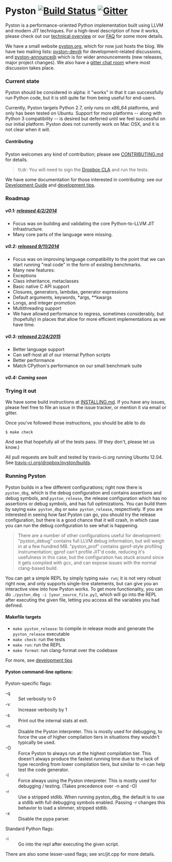 # Pyston [![Build Status](https://travis-ci.org/dropbox/pyston.svg?branch=master)](https://travis-ci.org/dropbox/pyston/builds) [![Gitter](https://badges.gitter.im/Join%20Chat.svg)](https://gitter.im/dropbox/pyston?utm_source=badge&utm_medium=badge&utm_campaign=pr-badge&utm_content=badge)

Pyston is a performance-oriented Python implementation built using LLVM and modern JIT techniques.  For a high-level description of how it works, please check out our [technical overview](https://github.com/dropbox/pyston/wiki/Technical-overview) or our [FAQ](https://github.com/dropbox/pyston/wiki/FAQ) for some more details.

We have a small website [pyston.org](http://pyston.org/), which for now just hosts the blog.  We have two mailing lists: [pyston-dev@](http://lists.pyston.org/cgi-bin/mailman/listinfo/pyston-dev) for development-related discussions, and [pyston-announce@](http://lists.pyston.org/cgi-bin/mailman/listinfo/pyston-announce) which is for wider announcements (new releases, major project changes).  We also have a [gitter chat room](https://gitter.im/dropbox/pyston) where most discussion takes place.

### Current state

Pyston should be considered in alpha: it "works" in that it can successfully run Python code, but it is still quite far from being useful for end-users.

Currently, Pyston targets Python 2.7, only runs on x86_64 platforms, and only has been tested on Ubuntu.  Support for more platforms -- along with Python 3 compatibility -- is desired but deferred until we feel successful on our initial platform.  Pyston does not currently work on Mac OSX, and it is not clear when it will.

##### Contributing

Pyston welcomes any kind of contribution; please see [CONTRIBUTING.md](https://github.com/dropbox/pyston/blob/master/CONTRIBUTING.md) for details.
> tl;dr: You will need to sign the [Dropbox CLA](https://opensource.dropbox.com/cla/) and run the tests.

We have some documentation for those interested in contributing: see our [Development Guide](https://github.com/dropbox/pyston/wiki/Development-Guide) and [development tips](docs/TIPS.md).

### Roadmap

##### v0.1: [released 4/2/2014](https://tech.dropbox.com/2014/04/introducing-pyston-an-upcoming-jit-based-python-implementation/)
- Focus was on building and validating the core Python-to-LLVM JIT infrastructure.
- Many core parts of the language were missing.

##### v0.2: [released 9/11/2014](http://blog.pyston.org/2014/09/11/9/)
- Focus was on improving language compatibility to the point that we can start running "real code" in the form of existing benchmarks.
- Many new features:
 - Exceptions
 - Class inheritance, metaclasses
 - Basic native C API support
 - Closures, generators, lambdas, generator expressions
 - Default arguments, keywords, \*args, \*\*kwargs
 - Longs, and integer promotion
 - Multithreading support
- We have allowed performance to regress, sometimes considerably, but (hopefully) in places that allow for more efficient implementations as we have time.

##### v0.3: [released 2/24/2015](http://blog.pyston.org/2015/02/24/pyston-0-3-self-hosting-sufficiency/)
- Better language support
 - Can self-host all of our internal Python scripts
- Better performance
 - Match CPython's performance on our small benchmark suite

##### v0.4: Coming soon

### Trying it out

We have some build instructions at [INSTALLING.md](https://github.com/dropbox/pyston/blob/master/docs/INSTALLING.md).  If you have any issues, please feel free to file an issue in the issue tracker, or mention it via email or gitter.

Once you've followed those instructions, you should be able to do
```
$ make check
```

And see that hopefully all of the tests pass.  (If they don't, please let us know.)

All pull requests are built and tested by travis-ci.org running Ubuntu 12.04.
See [travis-ci.org/dropbox/pyston/builds](https://travis-ci.org/dropbox/pyston/builds).

### Running Pyston

Pyston builds in a few different configurations; right now there is `pyston_dbg`, which is the debug configuration and contains assertions and debug symbols, and `pyston_release`, the release configuration which has no assertions or debug symbols, and has full optimizations.  You can build them by saying `make pyston_dbg` or `make pyston_release`, respectively.  If you are interested in seeing how fast Pyston can go, you should try the release configuration, but there is a good chance that it will crash, in which case you can run the debug configuration to see what is happening.

> There are a number of other configurations useful for development: "pyston_debug" contains full LLVM debug information, but will weigh in at a few hundred MB.  "pyston_prof" contains gprof-style profiling instrumentation; gprof can't profile JIT'd code, reducing it's usefulness in this case, but the configuration has stuck around since it gets compiled with gcc, and can expose issues with the normal clang-based build.

You can get a simple REPL by simply typing `make run`; it is not very robust right now, and only supports single-line statements, but can give you an interactive view into how Pyston works.  To get more functionality, you can do `./pyston_dbg -i [your_source_file.py]`, which will go into the REPL after executing the given file, letting you access all the variables you had defined.

#### Makefile targets

- `make pyston_release`: to compile in release mode and generate the `pyston_release` executable
- `make check`: run the tests
- `make run`: run the REPL
- `make format`: run clang-format over the codebase

For more, see [development tips](docs/TIPS.md)

#### Pyston command-line options:

Pyston-specific flags:
<dl>
<dt>-q</dt>
  <dd>Set verbosity to 0</dd>
<dt>-v</dt>
  <dd>Increase verbosity by 1</dd>

<dt>-s</dt>
  <dd>Print out the internal stats at exit.</dd>

<dt>-n</dt>
  <dd>Disable the Pyston interpreter.  This is mostly used for debugging, to force the use of higher compilation tiers in situations they wouldn't typically be used.</dd>

<dt>-O</dt>
  <dd>Force Pyston to always run at the highest compilation tier.  This doesn't always produce the fastest running time due to the lack of type recording from lower compilation tiers, but similar to -n can help test the code generator.</dd>

<dt>-I</dt>
  <dd>Force always using the Pyston interpreter.  This is mostly used for debugging / testing. (Takes precedence over -n and -O)</dd>

<dt>-r</dt>
  <dd>Use a stripped stdlib.  When running pyston_dbg, the default is to use a stdlib with full debugging symbols enabled.  Passing -r changes this behavior to load a slimmer, stripped stdlib.</dd>

<dt>-x</dt>
  <dd>Disable the pypa parser.</dd>

Standard Python flags:
<dt>-i</dt>
  <dd>Go into the repl after executing the given script.</dd>
</dl>

There are also some lesser-used flags; see src/jit.cpp for more details.
